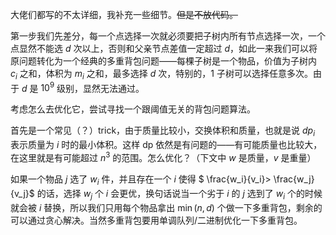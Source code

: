 大佬们都写的不太详细，我补充一些细节。~~但是不放代码。~~


第一步我们先差分，每一个点选择一次就必须要把子树内所有节点选择一次，一个点显然不能选 $d$ 次以上，否则和父亲节点差值一定超过 $d$，如此一来我们可以将原问题转化为一个经典的多重背包问题——每棵子树是一个物品，价值为子树内 $c_i$ 之和，体积为 $m_i$ 之和，最多选择 $d$ 次，特别的，$1$ 子树可以选择任意多次。由于 $d$ 是 $10^9$ 级别，显然无法通过。

考虑怎么去优化它，尝试寻找一个跟阈值无关的背包问题算法。

首先是一个常见（？）trick，由于质量比较小，交换体积和质量，也就是说 $dp_i$ 表示质量为 $i$ 时的最小体积。这样 dp 依然是有问题的——有可能质量也比较大，在这里就是有可能超过 $n^3$ 的范围。怎么优化？（下文中 $w$ 是质量，$v$ 是重量）

如果一个物品 $j$ 选了 $w_i$ 件，并且存在一个 $i$ 使得 $ \frac{w_i}{v_i}> \frac{w_j}{v_j}$ 的话，选择 $w_j$ 个 $i$ 会更优，换句话说当一个劣于 $i$ 的 $j$ 选到了 $w_i$ 个的时候就会被 $i$ 替换，所以我们只用每个物品拿出 $\min(n,d)$ 个做一下多重背包，剩余的可以通过贪心解决。当然多重背包要用单调队列/二进制优化一下多重背包。